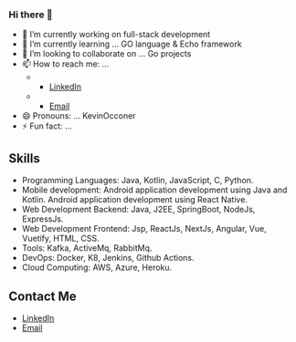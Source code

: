 ### Hi there 👋



- 🔭 I’m currently working on full-stack development
- 🌱 I’m currently learning ... GO language & Echo framework
- 👯 I’m looking to collaborate on ... Go projects
- 📫 How to reach me: ...
  - * [LinkedIn](https://www.linkedin.com/in/varepalli/)
  - * [Email](mailto:avs.pavan@gmail.com)
- 😄 Pronouns: ... KevinOcconer
- ⚡ Fun fact: ... 

## Skills

* Programming Languages: Java, Kotlin, JavaScript, C, Python.
* Mobile development: Android application development using Java and Kotlin. Android application development using React Native.
* Web Development Backend: Java, J2EE, SpringBoot, NodeJs, ExpressJs.
* Web Development Frontend: Jsp, ReactJs, NextJs, Angular, Vue, Vuetify, HTML, CSS.
* Tools: Kafka, ActiveMq, RabbitMq.
* DevOps: Docker, K8, Jenkins, Github Actions.
* Cloud Computing: AWS, Azure, Heroku.


## Contact Me

* [LinkedIn](https://www.linkedin.com/in/varepalli/)
* [Email](mailto:avs.pavan@gmail.com)


